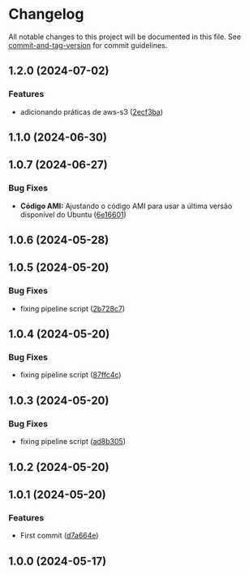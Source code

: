 # Changelog

All notable changes to this project will be documented in this file. See [commit-and-tag-version](https://github.com/absolute-version/commit-and-tag-version) for commit guidelines.

## 1.2.0 (2024-07-02)


### Features

* adicionando práticas de aws-s3 ([2ecf3ba](https://github.com/toolbox-playground/terraform-exemplo-basico-gcp/commit/2ecf3bad307629a2c0fee1e8b6f275ca57f120ed))

## 1.1.0 (2024-06-30)

## 1.0.7 (2024-06-27)


### Bug Fixes

* **Código AMI:** Ajustando o código AMI para usar a última versão disponível do Ubuntu ([6e16601](https://github.com/toolbox-playground/terraform-exemplo-basico-gcp/commit/6e16601d7549cea39f9c3bd530877a1bf7df676b))

## 1.0.6 (2024-05-28)

## 1.0.5 (2024-05-20)


### Bug Fixes

* fixing pipeline script ([2b728c7](https://github.com/toolbox-playground/terraform-exemplo-basico-gcp/commit/2b728c7061300f579ba931ff609900b81471f715))

## 1.0.4 (2024-05-20)


### Bug Fixes

* fixing pipeline script ([87ffc4c](https://github.com/toolbox-playground/terraform-exemplo-basico-gcp/commit/87ffc4cccfaf261b9229276c8792e58eb4b90b28))

## 1.0.3 (2024-05-20)


### Bug Fixes

* fixing pipeline script ([ad8b305](https://github.com/toolbox-playground/terraform-exemplo-basico-gcp/commit/ad8b305ef9b30b1fa0265b54f7ba98397665d036))

## 1.0.2 (2024-05-20)

## 1.0.1 (2024-05-20)


### Features

* First commit ([d7a664e](https://github.com/toolbox-playground/terraform-exemplo-basico-gcp/commit/d7a664eab4f15262887e25ebd4b279d5acc44fa7))

## 1.0.0 (2024-05-17)
